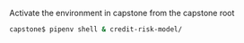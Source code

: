 Activate the environment in capstone from the capstone root 

```sh
capstone$ pipenv shell & credit-risk-model/

```


